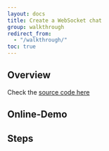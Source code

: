 ```yaml
---
layout: docs
title: Create a WebSocket chat
group: walkthrough
redirect_from:
  - "/walkthrough/"
toc: true
---
```


## Overview

Check the [source code here]()

## Online-Demo

## Steps